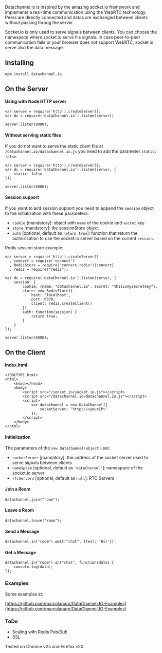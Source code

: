 Datachannel.io is inspired by the amazing socket.io framework and implements a real-time communication using the WebRTC technology.
Peers are directly connected and datas are exchanged between clients without passing throug the server.

Socket.io is only used to serve signals between clients. You can choose the namespace where socket.io serve his signals.
In case peer-to-peer communication fails or your browser does not support WebRTC, socket.io serve also the data message.

## Installing
	npm install datachannel.io
## On the Server
#### Using with Node HTTP server
	var server = require('http').createServer();
	var dc = require('dataChannel.io').listen(server);

	server.listen(8080);
#### Without serving static files
If you do not want to serve the static client file at `/datachannel.io/datachannel.io.js` you need to add the parameter `static: false`.

	var server = require('http').createServer();
	var dc = require('dataChannel.io').listen(server, {
		static: false
	});

	server.listen(8080);
#### Session support
If you want to add session support you need to append the `session` object to the initialization with these parameters:
* `cookie` [mandatory]: object with `name` of the cookie and `secret` key
* `store` [mandatory]: the sessionStore object
* `auth` [optional, default as `return true`]: function that return the authorization to use the socket.io server based on the current `session`.

Redis session store example:


	var server = require('http').createServer()
	  , connect = require('connect')
	  , RedisStore = require("connect-redis")(connect)
	  , redis = require("redis");

	var dc = require('dataChannel.io').listen(server, {
		session: {
			cookie: {name: "datachannel.io", secret: "thisismysecretkey"},
			store: new RedisStore({
				host: "localhost",
				port: 6379,
				client: redis.createClient()
			}),
			auth: function(session) {
				return true;
			}
		}
	});

	server.listen(8080);
## On the Client
#### index.html
	<!DOCTYPE html>
	<html>
		<head></head>
		<body>
			<script src="/socket.io/socket.io.js"></script>
			<script src="/datachannel.io/datachannel.io.js"></script>
			<script>
				var datachannel = new DataChannel({
					socketServer: 'http://<yourIP>'
				});
			</script>
		</body>
	</html>
#### Initialization
The parameters of the `new DataChannel(object)` are:
* `socketServer` [mandatory]: the address of the socket server used to serve signals between clients
* `nameSpace` [optional, default as `'dataChannel'`]: namespace of the socket.io server
* `rtcServers` [optional, default as `null`]: RTC Servers

#### Join a Room
	datachannel.join("room");
#### Leave a Room
	datachannel.leave("room");
#### Send a Message
	datachannel.in("room").emit("chat", {text: 'Hi!'});
#### Get a Message
	datachannel.in("room").on("chat", function(data) {
		console.log(data);
	});

### Examples
Some examples at:

[https://github.com/marcolanaro/DataChannel.IO-Examples](https://github.com/marcolanaro/DataChannel.IO-Examples)

### ToDo

- Scaling with Redis Pub/Sub
- SSL

Tested on Chrome v25 and Firefox v20.